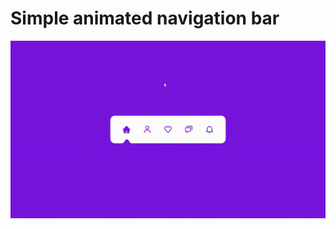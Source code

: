 # Simple animated navigation bar 
  <img src="https://github.com/Guilhermerisu/NavigationBar/blob/main/assets/Preview.gif">
